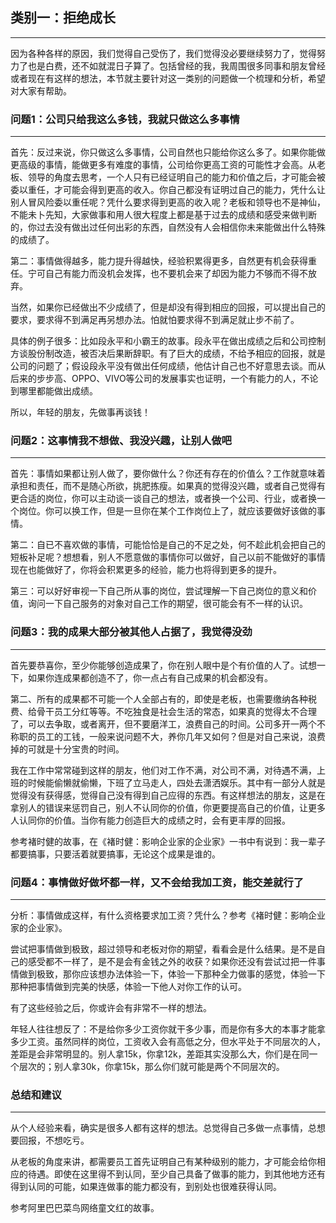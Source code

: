 ## 类别一：拒绝成长

---

因为各种各样的原因，我们觉得自己受伤了，我们觉得没必要继续努力了，觉得努力了也是白费，还不如就混日子算了。包括曾经的我，我周围很多同事和朋友曾经或者现在有这样的想法，本节就主要针对这一类别的问题做一个梳理和分析，希望对大家有帮助。

### 问题1：公司只给我这么多钱，我就只做这么多事情

---

首先：反过来说，你只做这么多事情，公司自然也只能给你这么多了。如果你能做更高级的事情，能做更多有难度的事情，公司给你更高工资的可能性才会高。从老板、领导的角度去思考，一个人只有已经证明自己的能力和价值之后，才可能会被委以重任，才可能会得到更高的收入。你自己都没有证明过自己的能力，凭什么让别人冒风险委以重任呢？凭什么要求得到更高的收入呢？老板和领导也不是神仙，不能未卜先知，大家做事和用人很大程度上都是基于过去的成绩和感受来做判断的，你过去没有做出过任何出彩的东西，自然没有人会相信你未来能做出什么特殊的成绩了。

第二：事情做得越多，能力提升得越快，经验积累得更多，自然更有机会获得重任。宁可自己有能力而没机会发挥，也不要机会来了却因为能力不够而不得不放弃。

当然，如果你已经做出不少成绩了，但是却没有得到相应的回报，可以提出自己的要求，要求得不到满足再另想办法。怕就怕要求得不到满足就止步不前了。

具体的例子很多：比如段永平和小霸王的故事。段永平在做出成绩之后和公司控制方谈股份制改造，被否决后果断辞职。有了巨大的成绩，不给予相应的回报，就是公司的问题了；假设段永平没有做出任何成绩，他估计自己也不好意思去谈。而从后来的步步高、OPPO、VIVO等公司的发展事实也证明，一个有能力的人，不论到哪里都能做出成绩。

所以，年轻的朋友，先做事再谈钱！

### 问题2：这事情我不想做、我没兴趣，让别人做吧

---

首先：事情如果都让别人做了，要你做什么？你还有存在的价值么？工作就意味着承担和责任，而不是随心所欲，挑肥拣瘦。如果真的觉得没兴趣，或者自己觉得有更合适的岗位，你可以主动谈一谈自己的想法，或者换一个公司、行业，或者换一个岗位。你可以换工作，但是一旦你在某个工作岗位上了，就应该要做好该做的事情。

第二：自已不喜欢做的事情，可能恰恰是自己的不足之处，何不趁此机会把自己的短板补足呢？想想看，别人不愿意做的事情你可以做好，自己以前不能做好的事情现在也能做好了，你将会积累更多的经验，能力也将得到更多的提升。

第三：可以好好审视一下自己所从事的岗位，尝试理解一下自己岗位的意义和价值，询问一下自己服务的对象对自己工作的期望，很可能会有不一样的认识。

### 问题3：我的成果大部分被其他人占据了，我觉得没劲

---

首先要恭喜你，至少你能够创造成果了，你在别人眼中是个有价值的人了。试想一下，如果你连成果都创造不了，你一点占有自己成果的机会都没有。

第二、所有的成果都不可能一个人全部占有的，即使是老板，也需要缴纳各种税费、给骨干员工分红等等。不吃独食是社会生活的常态，如果真的觉得太不合理了，可以去争取，或者离开，但不要磨洋工，浪费自己的时间。公司多开一两个不称职的员工的工钱，一般来说问题不大，养你几年又如何？但是对自己来说，浪费掉的可就是十分宝贵的时间。

我在工作中常常碰到这样的朋友，他们对工作不满，对公司不满，对待遇不满，上班的时候能偷懒就偷懒，下班了立马走人，四处去潇洒娱乐。其中有一部分人就是觉得没有获得感，觉得自己没有得到自己应得的东西。有这样想法的朋友，这是在拿别人的错误来惩罚自己，别人不认同你的价值，你更要提高自己的价值，让更多人认同你的价值。当你有能力创造巨大的成绩之时，会有更丰厚的回报。

参考褚时健的故事，在《褚时健：影响企业家的企业家》一书中有说到：我一辈子都要搞事，只要活着就要搞事，无论这个成果是谁的。

### 问题4：事情做好做坏都一样，又不会给我加工资，能交差就行了

---

分析：事情做成这样，有什么资格要求加工资？凭什么？参考《褚时健：影响企业家的企业家》。

尝试把事情做到极致，超过领导和老板对你的期望，看看会是什么结果。是不是自己的感受都不一样了，是不是会有金钱之外的收获？如果你还没有尝试过把一件事情做到极致，那你应该想办法体验一下，体验一下那种全力做事的感觉，体验一下那种把事情做到完美的快感，体验一下他人对你工作的认可。

有了这些经验之后，你或许会有非常不一样的想法。

年轻人往往想反了：不是给你多少工资你就干多少事，而是你有多大的本事才能拿多少工资。虽然同样的岗位，工资收入会有高低之分，但水平处于不同层次的人，差距是会非常明显的。别人拿15k，你拿12k，差距其实没那么大，你们是在同一个层次的；别人拿30k，你拿15k，那么你们就可能是两个不同层次的。

### 总结和建议

---

从个人经验来看，确实是很多人都有这样的想法。总觉得自己多做一点事情，总想要回报，不想吃亏。

从老板的角度来讲，都需要员工首先证明自己有某种级别的能力，才可能会给你相应的待遇。即使在这里得不到认同，至少自己具备了做事的能力，到其他地方还有得到认同的可能，如果连做事的能力都没有，到别处也很难获得认同。

参考阿里巴巴菜鸟网络童文红的故事。

